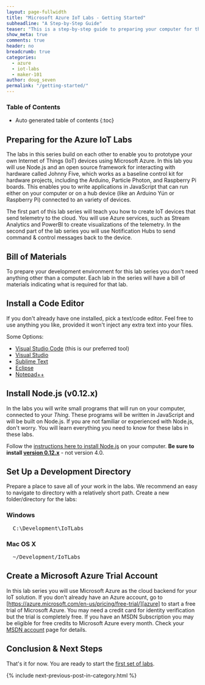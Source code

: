 ```yaml
---
layout: page-fullwidth
title: "Microsoft Azure IoT Labs - Getting Started"
subheadline: "A Step-by-Step Guide"
teaser: "This is a step-by-step guide to preparing your computer for the Azure IoT Labs."
show_meta: true
comments: true
header: no
breadcrumb: true
categories:
  - azure
  - iot-labs
  - maker-101
author: doug_seven
permalink: "/getting-started/"
---
```

### Table of Contents
*  Auto generated table of contents
{:toc}

## Preparing for the Azure IoT Labs
The labs in this series build on each other to enable you to prototype your own Internet of Things (IoT) devices using Microsoft Azure. In this lab you will use Node.js and an open source framework for interacting with hardware called Johnny Five, which works as a baseline control kit for hardware projects, including the Arduino, Particle Photon, and Raspberry Pi boards. This enables you to write applications in JavaScript that can run either on your computer or on a hub device (like an Arduino Y&uacute;n or Raspberry Pi) connected to an variety of devices.

The first part of this lab series will teach you how to create IoT devices that send telemetry to the cloud. You will use Azure services, such as Stream Analytics and PowerBI to create visualizations of the telemetry. In the second part of the lab series you will use Notification Hubs to send command &amp; control messages back to the device.

## Bill of Materials
To prepare your development environment for this lab series you don't need anything other than a computer. Each lab in the series will have a bill of materials indicating what is required for that lab.

## Install a Code Editor
If you don't already have one installed, pick a text/code editor. Feel free to use anything you like, provided it won't inject any extra text into your files.

Some Options:

* [Visual Studio Code][vscode] (this is our preferred tool)
* [Visual Studio][vs]
* [Sublime Text][sublime] 
* [Eclipse][eclipse] 
* [Notepad++][notepad]

## Install Node.js (v0.12.x)
In the labs you will write small programs that will run on your computer, connected to your _Thing_. These programs will be written in JavaScript and will be built on Node.js. If you are not familiar or experienced with Node.js, don't worry. You will learn everything you need to know for these labs in these labs. 

Follow the [instructions here to install Node.js][node] on your computer. __Be sure to install [version 0.12.x][node_12_7]__ - not version 4.0.

## Set Up a Development Directory
Prepare a place to save all of your work in the labs. We recommend an easy to navigate to directory with a relatively short path. Create a new folder/directory for the labs:

### Windows
<pre>
  C:\Development\IoTLabs
</pre>

### Mac OS X
<pre>
  ~/Development/IoTLabs
</pre>

## Create a Microsoft Azure Trial Account
In this lab series you will use Microsoft Azure as the cloud backend for your IoT solution. If you don't already have an Azure account, go to [https://azure.microsoft.com/en-us/pricing/free-trial/][azure] to start a free trial of Microsoft Azure. You may need a credit card for identity verification but the trial is completely free. If you have an MSDN Subscription you may be eligible for free credits to Microsoft Azure every month. Check your [MSDN account][msdn] page for details.

## Conclusion &amp; Next Steps
That's it for now. You are ready to start the [first set of labs][nextlab].

{% include next-previous-post-in-category.html %}

[getting-started]: /getting-started
[setup-azure-iot-hub]: /setup-azure-iot-hub
[setup-photon]: /setup-photon
[setup-arduino]: /setup-arduino
[sending-telemetry]: /sending-telemetry
[visualize-iot-with-powerbi]: /visualize-iot-with-powerbi
[nextlab]: /setup-azure-iot-hub/
[vscode]: http://code.visualstudio.com
[vs]: http://www.visualstudio.com 
[sublime]: http://www.sublimetext.com 
[eclipse]: http://www.eclipse.org/downloads/ 
[notepad]: http://notepad-plus-plus.org/
[node]: http://nodejs.org/
[azure]: https://azure.microsoft.com/en-us/pricing/free-trial/
[msdn]: https://msdn.microsoft.com/subscriptions/manage/
[node_12_7]: https://nodejs.org/dist/v0.12.7/